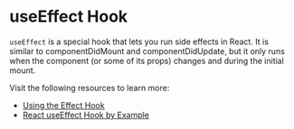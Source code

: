 # useEffect Hook

`useEffect` is a special hook that lets you run side effects in React. It is similar to componentDidMount and componentDidUpdate, but it only runs when the component (or some of its props) changes and during the initial mount.

Visit the following resources to learn more:

- [Using the Effect Hook](https://react.dev/reference/react/useEffect)
- [React useEffect Hook by Example](https://www.robinwieruch.de/react-useeffect-hook/)
